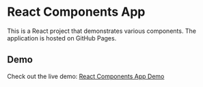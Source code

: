 
# React Components App

This is a React project that demonstrates various components. The application is hosted on GitHub Pages.

## Demo

Check out the live demo: [React Components App Demo](https://bachar157.github.io/react-project-app/)
